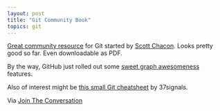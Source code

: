 ```yaml
---
layout: post
title: "Git Community Book"
topics: git
---
```

[Great community resource](http://book.git-scm.com/) for Git started by [Scott Chacon](http://jointheconversation.org). Looks pretty good so far. Even downloadable as PDF.

By the way, GitHub just rolled out some [sweet graph awesomeness](http://github.com/blog/159-one-more-thing) features.

Also of interest might be [this small Git cheatsheet](https://37s.backpackit.com/pub/1465067) by 37signals.

Via [Join The Conversation](http://jointheconversation.org/2008/09/05/git-community-book/)